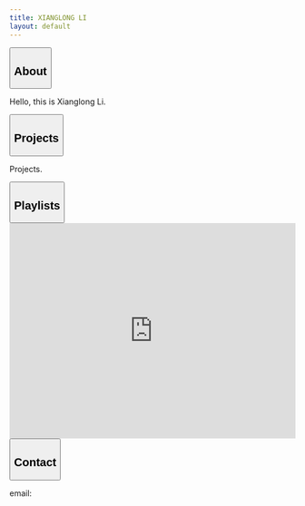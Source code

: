 ```yaml
---
title: XIANGLONG LI
layout: default
---
```

<div id="about" class="collapsible">
    <button class="collapsibleButton">
        <h2>About</h2>
    </button>
</div>
<div class="collapsibleContent">
    <p>
        Hello, this is Xianglong Li.
    </p>
</div>

<div id="projects" class="collapsible">
    <button class="collapsibleButton">
        <h2>Projects</h2>
    </button>
</div>
<div class="collapsibleContent">
    <p>
        Projects.
    </p>
</div>

<div id="playlists" class="collapsible">
    <button class="collapsibleButton">
        <h2>Playlists</h2>
    </button>
</div>
<div class="collapsibleContent">
    <iframe 
            src="https://open.spotify.com/embed/playlist/4ieXQqKXgt5zGtdmuvP8oC" 
            width="100%" 
            height="380" 
            frameBorder="0" 
            allowtransparency="true" 
            allow="encrypted-media">
    </iframe>
</div>

<div id="contact" class="collapsible">
    <button class="collapsibleButton">
        <h2>Contact</h2>
    </button>
</div>
<div class="collapsibleContent">
    <p>
        email: 
    </p>
</div>

<div style="height:1000px">
</div>
